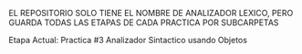 EL REPOSITORIO SOLO TIENE EL NOMBRE DE ANALIZADOR LEXICO, PERO GUARDA TODAS LAS ETAPAS DE CADA PRACTICA POR SUBCARPETAS

Etapa Actual: Practica #3
Analizador Sintactico usando Objetos